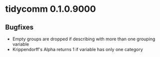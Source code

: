 # tidycomm 0.1.0.9000


## Bugfixes
* Empty groups are dropped if describing with more than one grouping variable
* Krippendorff's Alpha returns 1 if variable has only one category
